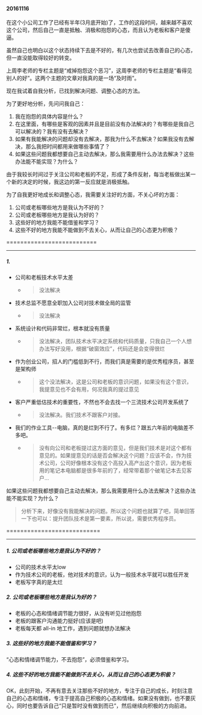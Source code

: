 

#### 20161116
在这个小公司工作了已经有半年(3月底开始)了，工作的这段时间，越来越不喜欢这个公司，然后自己一直是抵触、消极和抱怨的心态，而且认为老板和客户是傻逼。

虽然自己也明白以这个状态持续下去是不好的，有几次也尝试去改善自己的心态，但一直没能取得较好的转变。

上周李老师的专栏主题是“戒掉抱怨这个恶习”，这周李老师的专栏主题是“看得见别人的好”。这两个主题的文章对我真的是一场“及时雨”。

现在我试着自我分析，已找到解决问题、调整心态的方法。

为了更好地分析，先问问我自己：

1. 我在抱怨的具体内容是什么？
2. 在这里面，有哪些是客观的因素并且是目前没有办法解决的？有哪些是我自己可以解决的？我有没有去解决？
3. 如果有我能解决的问题却没有去解决，那我为什么不去解决？如果我没有去解决，那么我把时间都用来做哪些事情了？
4. 如果这些问题我都想要自己主动去解决，那么我需要用什么办法去解决？这些办法能不能实现？为什么？

由于我较长时间过于关注公司和老板的不足，形成了条件反射，每当老板做出某一个新的决定的时候，我这边的第一反应就是消极抵触。

为了自我更好地成长和调整心态，我需要关注好的方面，不关心坏的方面：

1. 公司或老板哪些地方是我认为不好的？
2. 公司或老板哪些地方是我认为好的？
3. 这些好的地方我能不能借鉴和学习？
4. 这些不好的地方我能不能做到不去关心，从而让自己的心态更为积极？


==========================

---


##### 1.
- 公司和老板技术水平太差
  - > 没法解决
- 技术总监不愿意全职加入公司对技术做全局的监管
  - > 没法解决
- 系统设计和代码非常烂，根本就没有质量
  - > 没法解决，团队技术水平决定系统和代码质量，只我自己一个人想办法写好没用，根据“破窗效应”，代码还是会变得很烂
- 作为创业公司，招人的门槛低到不行，而我们真是需要的是优秀程序员，甚至是架构师
  - > 这个没法解决，这是公司和老板的意识问题，如果没有这个意识，我提意见也不会有用，何况我真的提过意见
- 客户严重低估技术的重要性，不然也不会去找一个三流技术公司开发系统了
  - > 没法解决。我们技术不跟客户对接。
- 我们的作业工具--电脑，真的是烂到不行了。有多烂？跟五六年前的电脑差不多吧。
  - > 没有向公司和老板提过这方面的意见，但是我们技术是对这个都有意见的。如果提意见的话是否会解决这个问题？应该不会，作为技术公司，公司好像根本没有这个高投入高产出这个意识，因为老板用的笔记本电脑都是很多年前的了，经常带着那个破笔记本去见客户...


如果这些问题我都想要自己主动去解决，那么我需要用什么办法去解决？这些办法能不能实现？为什么？

> 分析下来，好像没有我能解决的问题。所以这个问题也就算了吧，简单回答一下也可以：提升团队技术是第一要素，所以说，需要优秀程序员。


===========================

---


##### 1. 公司或老板哪些地方是我认为不好的？
- 公司的技术水平太low
- 作为技术公司的老板，他对技术的意识，认为一般技术水平就可以胜任开发
- 老板写字真的是太烂

##### 2. 公司或老板哪些地方是我认为好的？
- 老板的心态和情绪调节能力很好，从没有听见过他抱怨
- 老板的跟客户沟通能力挺好(应该是吧)
- 老板每天都 all-in 地工作，遇到问题就想办法解决

##### 3. 这些好的地方我能不能借鉴和学习？
“心态和情绪调节能力，不去抱怨”，必须借鉴和学习。

##### 4. 这些不好的地方我能不能做到不去关心，从而让自己的心态更为积极？
OK，此刻开始，不再有意去关注那些不好的地方，专注于自己的成长，时刻注意自己的心态和情绪，专注于提高自己积极的心态和情绪。如果没有做到，也不要灰心，同时也要告诉自己“只是暂时没有做到而已”，然后继续向积极的方向前进。
